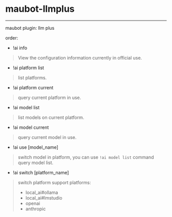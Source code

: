 # maubot-llmplus
-------
maubot plugin: llm plus

order:
- !ai info
> View the configuration information currently in official use.
- !ai platform list
> list platforms.
- !ai platform current
> query current platform in use.
- !ai model list
> list models on current platform.
- !ai model current
> query current model in use.
- !ai use [model_name]
> switch model in platform, you can use `!ai model list` command query model list.
- !ai switch [platform_name]
> switch platform
> support platforms:
> - local_ai#ollama
> - local_ai#lmstudio
> - openai
> - anthropic

